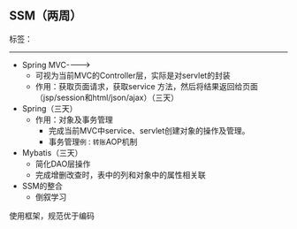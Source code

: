 ## SSM（两周）

标签：

****

- Spring MVC---->
  - 可视为当前MVC的Controller层，实际是对servlet的封装
  - 作用：获取页面请求，获取service 方法，然后将结果返回给页面（jsp/session和html/json/ajax）（三天）
- Spring（三天）
  - 作用：对象及事务管理
    - 完成当前MVC中service、servlet创建对象的操作及管理。
    - 事务管理`例：转账`AOP机制
- Mybatis（三天）
  - 简化DAO层操作
  - 完成增删改查时，表中的列和对象中的属性相关联
- SSM的整合
  - 倒叙学习



使用框架，规范优于编码

